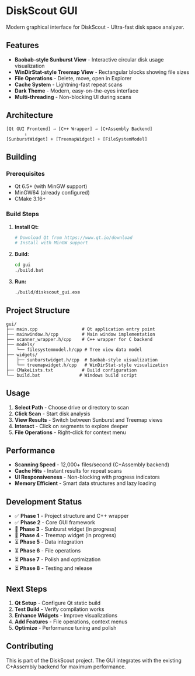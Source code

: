 # DiskScout GUI

Modern graphical interface for DiskScout - Ultra-fast disk space analyzer.

## Features

- **Baobab-style Sunburst View** - Interactive circular disk usage visualization
- **WinDirStat-style Treemap View** - Rectangular blocks showing file sizes
- **File Operations** - Delete, move, open in Explorer
- **Cache System** - Lightning-fast repeat scans
- **Dark Theme** - Modern, easy-on-the-eyes interface
- **Multi-threading** - Non-blocking UI during scans

## Architecture

```
[Qt GUI Frontend] → [C++ Wrapper] → [C+Assembly Backend]
       ↓
[SunburstWidget] + [TreemapWidget] + [FileSystemModel]
```

## Building

### Prerequisites
- Qt 6.5+ (with MinGW support)
- MinGW64 (already configured)
- CMake 3.16+

### Build Steps

1. **Install Qt:**
   ```bash
   # Download Qt from https://www.qt.io/download
   # Install with MinGW support
   ```

2. **Build:**
   ```bash
   cd gui
   ./build.bat
   ```

3. **Run:**
   ```bash
   ./build/diskscout_gui.exe
   ```

## Project Structure

```
gui/
├── main.cpp                 # Qt application entry point
├── mainwindow.h/cpp         # Main window implementation
├── scanner_wrapper.h/cpp    # C++ wrapper for C backend
├── models/
│   └── filesystemmodel.h/cpp # Tree view data model
├── widgets/
│   ├── sunburstwidget.h/cpp  # Baobab-style visualization
│   └── treemapwidget.h/cpp   # WinDirStat-style visualization
├── CMakeLists.txt           # Build configuration
└── build.bat               # Windows build script
```

## Usage

1. **Select Path** - Choose drive or directory to scan
2. **Click Scan** - Start disk analysis
3. **View Results** - Switch between Sunburst and Treemap views
4. **Interact** - Click on segments to explore deeper
5. **File Operations** - Right-click for context menu

## Performance

- **Scanning Speed** - 12,000+ files/second (C+Assembly backend)
- **Cache Hits** - Instant results for repeat scans
- **UI Responsiveness** - Non-blocking with progress indicators
- **Memory Efficient** - Smart data structures and lazy loading

## Development Status

- ✅ **Phase 1** - Project structure and C++ wrapper
- ✅ **Phase 2** - Core GUI framework
- 🔄 **Phase 3** - Sunburst widget (in progress)
- 🔄 **Phase 4** - Treemap widget (in progress)
- ⏳ **Phase 5** - Data integration
- ⏳ **Phase 6** - File operations
- ⏳ **Phase 7** - Polish and optimization
- ⏳ **Phase 8** - Testing and release

## Next Steps

1. **Qt Setup** - Configure Qt static build
2. **Test Build** - Verify compilation works
3. **Enhance Widgets** - Improve visualizations
4. **Add Features** - File operations, context menus
5. **Optimize** - Performance tuning and polish

## Contributing

This is part of the DiskScout project. The GUI integrates with the existing C+Assembly backend for maximum performance.
